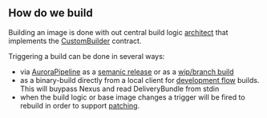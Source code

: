 ## How do we build

Building an image is done with out central build logic [architect](https://github.com/Skatteetaten/architect) that implements the [CustomBuilder](https://docs.openshift.org/latest/creating_images/custom.html) contract.

Triggering a build can be done in several ways:

* via [AuroraPipeline](#) as a [semanic release](/openshift/#deployment-and-patching-strategy) or as a [wip/branch build](#)
* as a binary-build directly from a local client for [development flow](/openshift/#development-flow) builds. This will buypass Nexus and read DeliveryBundle from stdin
* when the build logic or base image changes a trigger will be fired to rebuild in order to support [patching](/openshift/#deployment-and-patching-strategy).
